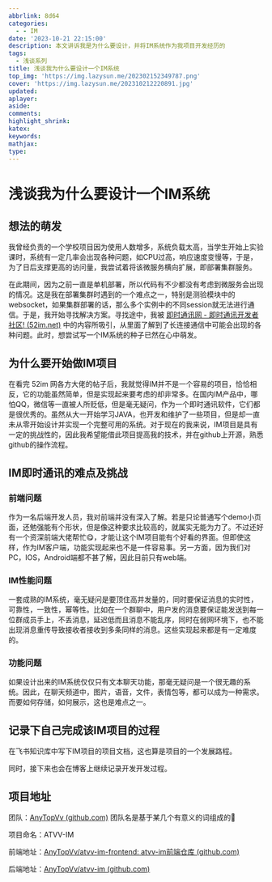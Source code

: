 ```yaml
---
abbrlink: 8d64
categories:
  - - IM
date: '2023-10-21 22:15:00'
description: 本文讲诉我是为什么要设计，并将IM系统作为我项目开发经历的
tags:
  - 浅谈系列
title: 浅谈我为什么要设计一个IM系统
top_img: 'https://img.lazysun.me/202302152349787.png'
cover: 'https://img.lazysun.me/202310212220891.jpg'
updated:
aplayer:
aside:
comments:
highlight_shrink:
katex:
keywords:
mathjax:
type:
---
```


# 浅谈我为什么要设计一个IM系统


## 想法的萌发

我曾经负责的一个学校项目因为使用人数增多，系统负载太高，当学生开始上实验课时，系统有一定几率会出现各种问题，如CPU过高，响应速度变慢等，于是，为了日后支撑更高的访问量，我尝试着将该微服务横向扩展，即部署集群服务。

在此期间，因为之前一直是单机部署，所以代码有不少都没有考虑到微服务会出现的情况。这是我在部署集群时遇到的一个难点之一，特别是测验模块中的websocket，如果集群部署的话，那么多个实例中的不同session就无法进行通信。于是，我开始寻找解决方案。寻找途中，我被 [即时通讯网 - 即时通讯开发者社区! (52im.net)](http://www.52im.net/) 中的内容所吸引，从里面了解到了长连接通信中可能会出现的各种问题。此时，想尝试写一个IM系统的种子已然在心中萌发。

## 为什么要开始做IM项目

在看完 52im 网各方大佬的帖子后，我就觉得IM并不是一个容易的项目，恰恰相反，它的功能虽然简单，但是实现起来要考虑的却非常多。在国内IM产品中，哪怕QQ，微信等一直被人所贬低，但是毫无疑问，作为一个即时通讯软件，它们都是很优秀的。虽然从大一开始学习JAVA，也开发和维护了一些项目，但是却一直未从零开始设计并实现一个完整可用的系统。对于现在的我来说，IM项目是具有一定的挑战性的，因此我希望能借此项目提高我的技术，并在github上开源，熟悉github的操作流程。

## IM即时通讯的难点及挑战

### 前端问题

作为一名后端开发人员，我对前端并没有深入了解。若是只论普通写个demo小页面，还勉强能有个形状，但是像这种要求比较高的，就属实无能为力了。不过还好有一个资深前端大佬帮忙😋，才能让这个IM项目能有个好看的界面。但即使这样，作为IM客户端，功能实现起来也不是一件容易事。另一方面，因为我们对PC，IOS，Android端都不甚了解，因此目前只有web端。

### IM性能问题

一套成熟的IM系统，毫无疑问是要顶住高并发量的，同时要保证消息的实时性，可靠性，一致性，幂等性。比如在一个群聊中，用户发的消息要保证能发送到每一位群成员手上，不丢消息，延迟低而且消息不能乱序，同时在弱网环境下，也不能出现消息重传导致接收者接收到多条同样的消息。这些实现起来都是有一定难度的。

### 功能问题

如果设计出来的IM系统仅仅只有文本聊天功能，那毫无疑问是一个很无趣的系统。因此，在聊天频道中，图片，语音，文件，表情包等，都可以成为一种需求。而要如何存储，如何展示，这也是难点之一。

## 记录下自己完成该IM项目的过程

在飞书知识库中写下IM项目的项目文档，这也算是项目的一个发展路程。

同时，接下来也会在博客上继续记录开发开发过程。

## 项目地址

团队：[AnyTopVv (github.com)](https://github.com/AnyTopVv) 团队名是基于某几个有意义的词组成的🤗

项目命名：ATVV-IM

前端地址：[AnyTopVv/atvv-im-frontend: atvv-im前端仓库 (github.com)](https://github.com/AnyTopVv/atvv-im-frontend)

后端地址：[AnyTopVv/atvv-im (github.com)](https://github.com/AnyTopVv/atvv-im)